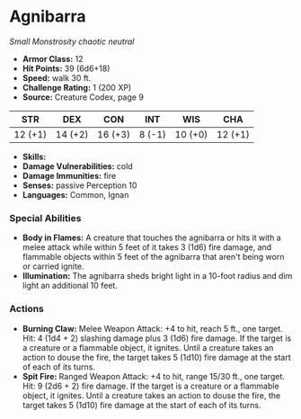 # Agnibarra

*Small* *Monstrosity* *chaotic neutral*

- **Armor Class:** 12
- **Hit Points:** 39 (6d6+18)
- **Speed:** walk 30 ft.
- **Challenge Rating:** 1 (200 XP)
- **Source:** Creature Codex, page 9

| STR | DEX | CON | INT | WIS | CHA |
| --- | --- | --- | --- | --- | --- |
| 12 (+1) | 14 (+2) | 16 (+3) | 8 (-1) | 10 (+0) | 12 (+1) |

- **Skills:** 
- **Damage Vulnerabilities:** cold
- **Damage Immunities:** fire
- **Senses:** passive Perception 10
- **Languages:** Common, Ignan

### Special Abilities

- **Body in Flames:** A creature that touches the agnibarra or hits it with a melee attack while within 5 feet of it takes 3 (1d6) fire damage, and flammable objects within 5 feet of the agnibarra that aren't being worn or carried ignite.
- **Illumination:** The agnibarra sheds bright light in a 10-foot radius and dim light an additional 10 feet.

### Actions

- **Burning Claw:** Melee Weapon Attack: +4 to hit, reach 5 ft., one target. Hit: 4 (1d4 + 2) slashing damage plus 3 (1d6) fire damage. If the target is a creature or a flammable object, it ignites. Until a creature takes an action to douse the fire, the target takes 5 (1d10) fire damage at the start of each of its turns.
- **Spit Fire:** Ranged Weapon Attack: +4 to hit, range 15/30 ft., one target. Hit: 9 (2d6 + 2) fire damage. If the target is a creature or a flammable object, it ignites. Until a creature takes an action to douse the fire, the target takes 5 (1d10) fire damage at the start of each of its turns.


